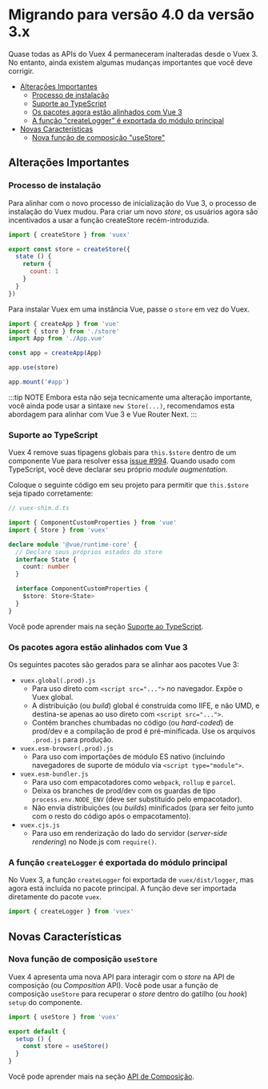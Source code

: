 # Migrando para versão 4.0 da versão 3.x

Quase todas as APIs do Vuex 4 permaneceram inalteradas desde o Vuex 3. No entanto, ainda existem algumas mudanças importantes que você deve corrigir.

- [Alterações Importantes](#alteracoes-importantes)
  - [Processo de instalação](#processo-de-instalacao)
  - [Suporte ao TypeScript](#suporte-ao-typescript)
  - [Os pacotes agora estão alinhados com Vue 3](#os-pacotes-agora-estao-alinhados-com-vue-3)
  - [A função "createLogger" é exportada do módulo principal](#a-funcao-createlogger-e-exportada-do-modulo-principal)
- [Novas Características](#novas-caracteristicas)
  - [Nova função de composição "useStore"](#nova-funcao-de-composicao-usestore)

## Alterações Importantes

### Processo de instalação

Para alinhar com o novo processo de inicialização do Vue 3, o processo de instalação do Vuex mudou. Para criar um novo _store_, os usuários agora são incentivados a usar a função createStore recém-introduzida.

```js
import { createStore } from 'vuex'

export const store = createStore({
  state () {
    return {
      count: 1
    }
  }
})
```

Para instalar Vuex em uma instância Vue, passe o `store` em vez do Vuex.

```js
import { createApp } from 'vue'
import { store } from './store'
import App from './App.vue'

const app = createApp(App)

app.use(store)

app.mount('#app')
```

:::tip NOTE
Embora esta não seja tecnicamente uma alteração importante, você ainda pode usar a sintaxe `new Store(...)`, recomendamos esta abordagem para alinhar com Vue 3 e Vue Router Next.
:::

### Suporte ao TypeScript

Vuex 4 remove suas tipagens globais para `this.$store` dentro de um componente Vue para resolver essa [issue #994](https://github.com/vuejs/vuex/issues/994). Quando usado com TypeScript, você deve declarar seu próprio _module_ _augmentation_.

Coloque o seguinte código em seu projeto para permitir que `this.$store` seja tipado corretamente:

```ts
// vuex-shim.d.ts

import { ComponentCustomProperties } from 'vue'
import { Store } from 'vuex'

declare module '@vue/runtime-core' {
  // Declare seus próprios estados do store
  interface State {
    count: number
  }

  interface ComponentCustomProperties {
    $store: Store<State>
  }
}
```

Você pode aprender mais na seção [Suporte ao TypeScript](./typescript-support).

### Os pacotes agora estão alinhados com Vue 3

Os seguintes pacotes são gerados para se alinhar aos pacotes Vue 3:

- `vuex.global(.prod).js`
  - Para uso direto com `<script src="...">` no navegador. Expõe o Vuex global.
  - A distribuição (ou _build_) global é construída como IIFE, e não UMD, e destina-se apenas ao uso direto com `<script src="...">`.
  - Contém branches chumbadas no código (ou _hard-coded_) de prod/dev e a compilação de prod é pré-minificada. Use os arquivos `.prod.js` para produção.
- `vuex.esm-browser(.prod).js`
  - Para uso com importações de módulo ES nativo (incluindo navegadores de suporte de módulo via `<script type="module">`.
- `vuex.esm-bundler.js`
  - Para uso com empacotadores como `webpack`, `rollup` e `parcel`.
  - Deixa os branches de prod/dev com os guardas de tipo `process.env.NODE_ENV` (deve ser substituído pelo empacotador).
  - Não envia distribuições (ou _builds_) minificados (para ser feito junto com o resto do código após o empacotamento).
- `vuex.cjs.js`
  - Para uso em renderização do lado do servidor (_server-side_ _rendering_) no Node.js com `require()`.

### A função `createLogger` é exportada do módulo principal

No Vuex 3, a função `createLogger` foi exportada de `vuex/dist/logger`, mas agora está incluída no pacote principal. A função deve ser importada diretamente do pacote `vuex`.

```js
import { createLogger } from 'vuex'
```

## Novas Características

### Nova função de composição `useStore`

Vuex 4 apresenta uma nova API para interagir com o _store_ na API de composição (ou _Composition_ API). Você pode usar a função de composição `useStore` para recuperar o _store_ dentro do gatilho (ou _hook_) `setup` do componente.

```js
import { useStore } from 'vuex'

export default {
  setup () {
    const store = useStore()
  }
}
```

Você pode aprender mais na seção [API de Composição](./composition-api).
